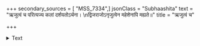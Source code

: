 +++
secondary_sources = [ "MSS_7334",]
jsonClass = "Subhaashita"
text = "ऋजुत्वं च परित्यज्य कलां दर्शयतोऽर्चना।  \nद्विजराजोऽनृजुत्वेन महेशेनापि मह्यते॥"
title = "ऋजुत्वं च"

+++

<details><summary>Text</summary>

ऋजुत्वं च परित्यज्य कलां दर्शयतोऽर्चना।  
द्विजराजोऽनृजुत्वेन महेशेनापि मह्यते॥
</details>
